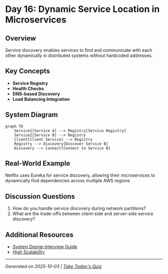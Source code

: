 # Day 16: Dynamic Service Location in Microservices

## Overview
Service discovery enables services to find and communicate with each other dynamically in distributed systems without hardcoded addresses.

## Key Concepts
- **Service Registry**
- **Health Checks**
- **DNS-based Discovery**
- **Load Balancing Integration**

## System Diagram
```mermaid
graph TD
    Service1[Service A] --> Registry[Service Registry]
    Service2[Service B] --> Registry
    Client[Client Service] --> Registry
    Registry --> Discovery[Discover Service B]
    Discovery --> Connect[Connect to Service B]
```

## Real-World Example
Netflix uses Eureka for service discovery, allowing their microservices to dynamically find dependencies across multiple AWS regions

## Discussion Questions
1. How do you handle service discovery during network partitions?
2. What are the trade-offs between client-side and server-side service discovery?

## Additional Resources
- [System Design Interview Guide](https://github.com/donnemartin/system-design-primer)
- [High Scalability](http://highscalability.com/)

---
*Generated on 2025-10-03 | [Take Today's Quiz](../docs/quiz-2025-10-03.html)*
